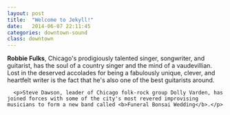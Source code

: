```yaml
---
layout: post
title:  "Welcome to Jekyll!"
date:   2014-06-07 22:11:45
categories: downtown-sound
class: downtown
---
```


<p><b>Robbie Fulks</b>, Chicago's prodigiously talented singer, songwriter, and guitarist, has the soul of a country singer and the mind of a vaudevillian. Lost in the deserved accolades for being a fabulously unique, clever, and heartfelt writer is the fact that he's also one of the best guitarists around.</p>

      <p>Steve Dawson, leader of Chicago folk-rock group Dolly Varden, has joined forces with some of the city's most revered improvising musicians to form a new band called <b>Funeral Bonsai Wedding</b>.</p>
